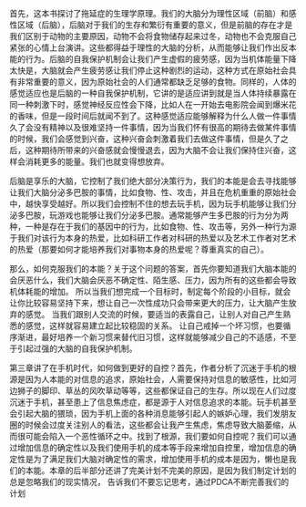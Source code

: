 ​       首先，这本书探讨了拖延症的生理学原理。我们的大脑分为理性区域（前脑）和感性区域（后脑），后脑对于我们的生存和繁衍有重要的意义，但是前脑的存在才是我们区别于动物的主要原因，动物不会将食物储存起来过冬，动物也不会克服自己紧张的心情上台演讲。这些都得益于理性的大脑的分析，从而能够让我们作出反本能的行为。后脑的自我保护机制会让我们产生虚假的疲劳感，因为当机体能量下降太快是，大脑就会产生疲劳感让我们停止这种剧烈的运动，这种方式在原始社会具有非常重要的意义，因为原始社会的人们通常都缺乏足够的食物。同样的，人体的感觉适应也是后脑的一种自我保护机制，它讲的是适应讲到就是当人体持续暴露在同一种刺激下时，感觉神经反应性会下降，比如人在一开始去电影院会闻到爆米花的香味，但是一段时间后就闻不到了。这种感觉适应能够解释为什么人做一件事情久了会没有精神以及很难坚持一件事情，因为当我们怀有很高的期待去做某件事情的时候，我们会感觉到兴奋，这种兴奋会刺激着我们去做这件事情，但是久了之后，这种期待所带来的兴奋感就会慢慢退去，因为大脑不会让我们保持住兴奋，这样会消耗更多的能量。我们也就变得想放弃。

​       后脑是享乐的大脑，它控制了我们绝大部分决策行为，我们的本能是会去寻找能够让我们大脑分泌多巴胺的事情，比如食物、性、攻击，并且在危机重重的原始社会中，越快享受越好。所以我们会控制不住的想去玩手机，因为玩手机能够让我们分泌多巴胺，玩游戏也能够让我们分泌多巴胺。通常能够产生多巴胺的行为分为两种，一种是存在于我们的基因中的行为，比如食物、性、攻击等，另外一种行为源于我们对该行为本身的热爱，比如科研工作者对科研的热爱以及艺术工作者对艺术的热爱（那要如何才能培养我们对事物本身的热爱呢？尊重真实的自己）。

那么，如何克服我们的本能？关于这个问题的答案，首先你要知道我们大脑本能的会厌恶什么，我们大脑会厌恶不确定性、陌生感、压力，因为所有的这些都会导致机体耗能的增加。 所以当我们想完成一个目标时，制定每个阶段的小目标，就会让你比较容易坚持下来，想让自己一次性成功只会带来更大的压力，让大脑产生放弃的感觉。   当我们跟别人交流的时候，要适当的表露自己，让别人对自己产生熟悉的感觉，这样就容易建立起比较稳固的关系。 让自己戒掉一个坏习惯，也要循序渐进，最好培养一个新习惯来替代旧习惯，这样就能够减少自己的不适感，不至于引起过强的大脑的自我保护机制。

第三章讲了在手机时代，如何做到更好的自控？首先，作者分析了沉迷于手机的根源是因为人本能的对信息的追求，原始社会，人需要保持对信息的敏感性，比如河边狮子的脚印、草丛的风吹草动等等，这些都保证自己的生存。所以现在人们过度沉迷于手机，甚至患上了信息焦虑症，都是源于人对信息追求的本能。玩手机甚至会引起大脑的猥琐，因为手机上面的各种消息能够引起人的嫉妒心理，我们发朋友圈的时候会过度关注别人的看法，这些都会让我产生焦虑，焦虑导致大脑萎缩，从而很可能会陷入一个恶性循环之中。找到了根源，我们要如何自控呢？我们可以通过增加信息的确定性以及我们使用手机的成本等手段来增加自控里，增加信息的确定性是为了满足我们大脑对确定性的需求，增加使用手机的成本是因为，懒也是我们的本能。本章的后半部分还讲了完美计划不完美的原因，是因为我们制定计划的总是忽略我们的现实情况， 告诉我们不要忘记思考，通过PDCA不断完善我们的计划